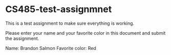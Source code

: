 # CS485-test-assignmnet
This is a test assignment to make sure everything is working.

Please enter your name and your favorite color in this document and submit the assignment.

Name: Brandon Salmon
Favorite color: Red
